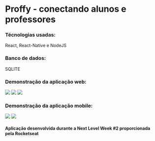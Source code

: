 # Proffy - conectando alunos e professores

### Técnologias usadas:
React, React-Native e NodeJS

### Banco de dados:
SQLITE

### Demonstração da aplicação web:
<img src=”https://raw.githubusercontent.com/igorsvn/Proffy/master/img-readme/landing-web.jpg”>
<img src=”https://raw.githubusercontent.com/igorsvn/Proffy/master/img-readme/proffys-web.jpg”>
<img src=”https://raw.githubusercontent.com/igorsvn/Proffy/master/img-readme/cadastro-web.jpg”>

### Demonstração da aplicação mobile:
![](https://raw.githubusercontent.com/igorsvn/Proffy/master/img-readme/landing-mobile.png)
![](https://raw.githubusercontent.com/igorsvn/Proffy/master/img-readme/proffys-mobile.png)

#### Aplicação desenvolvida durante a Next Level Week #2 proporcionada pela Rocketseat